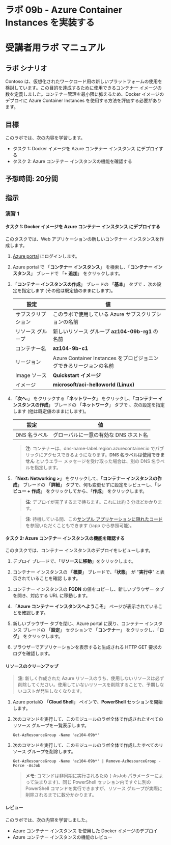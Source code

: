 ﻿---
lab:
    title: '09b - Azure Container Instancesの実装'
    module: 'モジュール 09 - サーバーレス コンピューティング'
---

# ラボ 09b - Azure Container Instances を実装する
# 受講者用ラボ マニュアル

## ラボ シナリオ

Contoso は、仮想化されたワークロード用の新しいプラットフォームの使用を検討しています。この目的を達成するために使用できるコンテナー イメージの数を定義しました。コンテナー管理を最小限に抑えるため、Docker イメージのデプロイに Azure Container Instances を使用する方法を評価する必要があります。

## 目標

このラボでは、次の内容を学習します。

+ タスク 1: Docker イメージを Azure コンテナー インスタンス にデプロイする
+ タスク 2: Azure コンテナー インスタンスの機能を確認する

## 予想時間: 20分間

## 指示

### 演習 1

#### タスク 1: Docker イメージを Azure コンテナー インスタンス にデプロイする

このタスクでは、Web アプリケーションの新しいコンテナー インスタンスを作成します。 

1. [Azure portal](https://portal.azure.com) にログインします。

1. Azure portal で 「**コンテナー インスタンス**」 を検索し、「**コンテナー インスタンス**」 ブレードで 「**+ 追加**」 をクリックします。 

1. 「**コンテナー インスタンスの作成**」 ブレードの 「**基本**」 タブで 、次の設定を指定します (その他は既定値のままにします)。

    | 設定 | 値 |
    | ---- | ---- |
    | サブスクリプション | このラボで使用している Azure サブスクリプションの名前 |
    | リソース グループ | 新しいリソース グループ **az104-09b-rg1** の名前 |
    | コンテナー名 | **az104-9b-c1** |
    | リージョン | Azure Container Instances をプロビジョニングできるリージョンの名前 |
    | Image ソース | **Quickstart イメージ** |
    | イメージ | **microsoft/aci-helloworld (Linux)** |

1. 「**次へ:**」 をクリックする「**ネットワーク**」 をクリックし、「**コンテナー インスタンスの作成**」 ブレードの 「**ネットワーク**」 タブで 、次の設定を指定します (他は既定値のままにします)。

    | 設定 | 値 |
    | --- | --- |
    | DNS 名ラベル | グローバルに一意の有効な DNS ホスト名 |
	
    >**注**: コンテナーは、dns-name-label.region.azurecontainer.io でパブリックにアクセスできるようになります。**DNS 名ラベルは使用できません** というエラー メッセージを受け取った場合は、別の DNS 名ラベルを指定します。

1. 「**Next: Networking >**」 をクリックして、「**コンテナー インスタンスの作成**」 ブレードの 「**詳細**」 タブで、何も変更せずに設定をレビューし、「**レビュー + 作成**」 をクリックしてから、「**作成**」 をクリックします。 

    >**注**: デプロイが完了するまで待ちます。これには約 3 分ほどかかります。

    >**注**: 待機している間、この[サンプル アプリケーションに隠れたコード](https://github.com/Azure-Samples/aci-helloworld)を参照いただくこともできます (\app から参照可能)。 

#### タスク 2: Azure コンテナー インスタンスの機能を確認する

このタスクでは、コンテナー インスタンスのデプロイをレビューします。

1. デプロイ ブレードで、「**リソースに移動**」をクリックします。

1. コンテナー インスタンスの 「**概要**」 ブレードで、「**状態」** が "**実行中**" と表示されていることを確認 します。 

1. コンテナー インスタンスの **FQDN** の値をコピーし、新しいブラウザー タブを開き、対応する URL に移動します。

1. 「**Azure コンテナー インスタンスへようこそ**」 ページが表示されていることを確認します。

1. 新しいブラウザー タブを閉じ、Azure portal に戻り、コンテナー インスタンス ブレードの 「**設定**」 セクションで 「**コンテナー**」 をクリックし、「**ログ**」 をクリックします。 

1. ブラウザーでアプリケーションを表示すると生成される HTTP GET 要求のログを確認します。

#### リソースのクリーンアップ

   >**注**: 新しく作成された Azure リソースのうち、使用しないリソースは必ず削除してください。使用していないリソースを削除することで、予期しないコストが発生しなくなります。

1. Azure portalの 「**Cloud Shell**」 ペインで、**PowerShell** セッションを開始します。

1. 次のコマンドを実行して、このモジュールのラボ全体で作成されたすべてのリソース グループを一覧表示します。

   ```pwsh
   Get-AzResourceGroup -Name 'az104-09b*'
   ```

1. 次のコマンドを実行して、このモジュールのラボ全体で作成したすべてのリソース グループを削除します。

   ```pwsh
   Get-AzResourceGroup -Name 'az104-09b*' | Remove-AzResourceGroup -Force -AsJob
   ```

    >**メモ**: コマンドは非同期に実行されるため (-AsJob パラメーターによって決まります)、同じ PowerShell セッション内ですぐに別の PowerShell コマンドを実行できますが、リソース グループが実際に削除されるまでに数分かかります。

#### レビュー

このラボでは、次の内容を学習しました。

- Azure コンテナー インスタンス を使用した Docker イメージのデプロイ
- Azure コンテナー インスタンスの機能のレビュー
